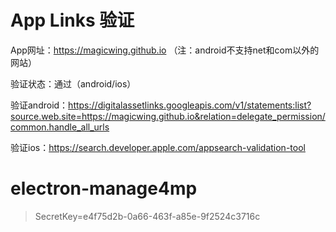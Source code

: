 # App Links 验证

App网址：https://magicwing.github.io
（注：android不支持net和com以外的网站）

验证状态：通过（android/ios）

验证android：https://digitalassetlinks.googleapis.com/v1/statements:list?source.web.site=https://magicwing.github.io&relation=delegate_permission/common.handle_all_urls

验证ios：https://search.developer.apple.com/appsearch-validation-tool

# electron-manage4mp
> SecretKey=e4f75d2b-0a66-463f-a85e-9f2524c3716c
